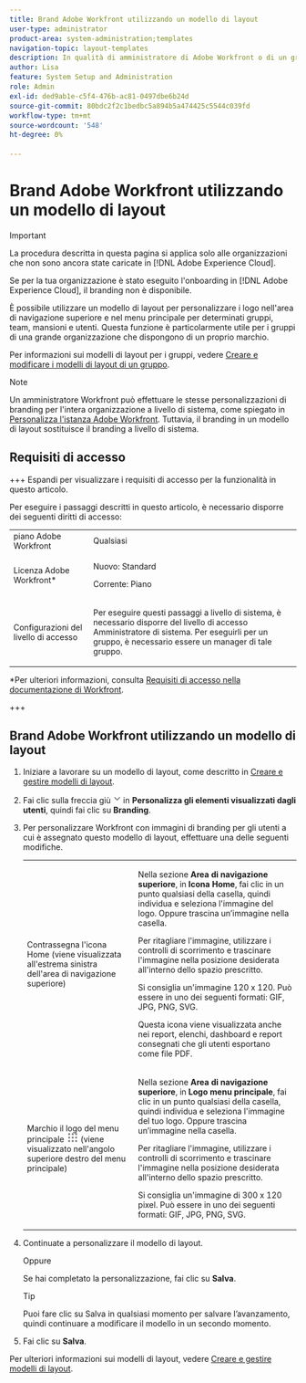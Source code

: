 ```yaml
---
title: Brand Adobe Workfront utilizzando un modello di layout
user-type: administrator
product-area: system-administration;templates
navigation-topic: layout-templates
description: In qualità di amministratore di Adobe Workfront o di un gruppo, puoi utilizzare un modello di layout per personalizzare i loghi nell’area di navigazione superiore e nel menu principale per determinati gruppi, team, mansioni e utenti. Questa funzione è particolarmente utile per i gruppi di una grande organizzazione che dispongono di un proprio marchio.
author: Lisa
feature: System Setup and Administration
role: Admin
exl-id: ded9ab1e-c5f4-476b-ac81-0497dbe6b24d
source-git-commit: 80bdc2f2c1bedbc5a894b5a474425c5544c039fd
workflow-type: tm+mt
source-wordcount: '548'
ht-degree: 0%

---
```


# Brand Adobe Workfront utilizzando un modello di layout

<!--Audited: 09/2024-->

>[!IMPORTANT]
>
>La procedura descritta in questa pagina si applica solo alle organizzazioni che non sono ancora state caricate in [!DNL Adobe Experience Cloud].
>
> Se per la tua organizzazione è stato eseguito l&#39;onboarding in [!DNL Adobe Experience Cloud], il branding non è disponibile.

È possibile utilizzare un modello di layout per personalizzare i logo nell&#39;area di navigazione superiore e nel menu principale per determinati gruppi, team, mansioni e utenti. Questa funzione è particolarmente utile per i gruppi di una grande organizzazione che dispongono di un proprio marchio.

Per informazioni sui modelli di layout per i gruppi, vedere [Creare e modificare i modelli di layout di un gruppo](../../../administration-and-setup/manage-groups/work-with-group-objects/create-and-modify-a-groups-layout-templates.md).

>[!NOTE]
>
>Un amministratore Workfront può effettuare le stesse personalizzazioni di branding per l&#39;intera organizzazione a livello di sistema, come spiegato in [Personalizza l&#39;istanza Adobe Workfront](../../../administration-and-setup/customize-workfront/brand-workfront/brand-your-workfront-instance.md). Tuttavia, il branding in un modello di layout sostituisce il branding a livello di sistema.
><!--
>Maybe add a section about deleting these 2 settings to revert to default branding?
>-->

## Requisiti di accesso

+++ Espandi per visualizzare i requisiti di accesso per la funzionalità in questo articolo.

Per eseguire i passaggi descritti in questo articolo, è necessario disporre dei seguenti diritti di accesso:

<table style="table-layout:auto"> 
 <col> 
 <col> 
 <tbody> 
  <tr> 
   <td role="rowheader">piano Adobe Workfront</td> 
   <td>Qualsiasi</td> 
  </tr> 
  <tr> 
   <td role="rowheader">Licenza Adobe Workfront*</td> 
   <td><p>Nuovo: Standard</p>
  <p> Corrente: Piano</p>
   </td> 
  </tr> 
  <tr> 
   <td role="rowheader">Configurazioni del livello di accesso</td> 
   <td> <p>Per eseguire questi passaggi a livello di sistema, è necessario disporre del livello di accesso Amministratore di sistema.
Per eseguirli per un gruppo, è necessario essere un manager di tale gruppo.</p> </td> 
  </tr> 
 </tbody> 
</table>

*Per ulteriori informazioni, consulta [Requisiti di accesso nella documentazione di Workfront](/help/quicksilver/administration-and-setup/add-users/access-levels-and-object-permissions/access-level-requirements-in-documentation.md).

+++

## Brand Adobe Workfront utilizzando un modello di layout

1. Iniziare a lavorare su un modello di layout, come descritto in [Creare e gestire modelli di layout](../../../administration-and-setup/customize-workfront/use-layout-templates/create-and-manage-layout-templates.md).
1. Fai clic sulla freccia giù ![freccia giù](assets/dropdown-arrow.png) in **Personalizza gli elementi visualizzati dagli utenti**, quindi fai clic su **Branding**.
1. Per personalizzare Workfront con immagini di branding per gli utenti a cui è assegnato questo modello di layout, effettuare una delle seguenti modifiche.

   <table style="table-layout:auto"> 
    <col> 
    <col> 
    <tbody> 
     <tr> 
      <td role="rowheader"> <p>Contrassegna l'icona Home <span style="font-weight: normal;"> (viene visualizzata all'estrema sinistra dell'area di navigazione superiore)</span></p> </td> 
      <td> <p>Nella sezione <strong>Area di navigazione superiore</strong>, in <strong>Icona Home</strong>, fai clic in un punto qualsiasi della casella, quindi individua e seleziona l'immagine del logo. Oppure trascina un’immagine nella casella.</p> <p>Per ritagliare l'immagine, utilizzare i controlli di scorrimento e trascinare l'immagine nella posizione desiderata all'interno dello spazio prescritto.</p> <p>Si consiglia un'immagine 120 x 120. Può essere in uno dei seguenti formati: GIF, JPG, PNG, SVG.</p> <p>Questa icona viene visualizzata anche nei report, elenchi, dashboard e report consegnati che gli utenti esportano come file PDF.</p> </td> 
     </tr> 
     <tr> 
      <td role="rowheader"> <p>Marchio il logo del menu principale <img src="assets/main-menu-icon.png"> <span style="font-weight: normal;">(viene visualizzato nell'angolo superiore destro del menu principale)</span></p> </td> 
      <td> <p> <p> <p>Nella sezione <strong>Area di navigazione superiore</strong>, in <strong>Logo menu principale</strong>, fai clic in un punto qualsiasi della casella, quindi individua e seleziona l'immagine del tuo logo. Oppure trascina un’immagine nella casella.</p> <p>Per ritagliare l'immagine, utilizzare i controlli di scorrimento e trascinare l'immagine nella posizione desiderata all'interno dello spazio prescritto.</p> <p>Si consiglia un'immagine di 300 x 120 pixel. Può essere in uno dei seguenti formati: GIF, JPG, PNG, SVG.</p> </p> </p> </td> 
     </tr> 
    </tbody> 
   </table>

1. Continuate a personalizzare il modello di layout.

   Oppure

   Se hai completato la personalizzazione, fai clic su **Salva**.

   >[!TIP]
   >
   >Puoi fare clic su Salva in qualsiasi momento per salvare l’avanzamento, quindi continuare a modificare il modello in un secondo momento.

1. Fai clic su **Salva**.

Per ulteriori informazioni sui modelli di layout, vedere [Creare e gestire modelli di layout](../../../administration-and-setup/customize-workfront/use-layout-templates/create-and-manage-layout-templates.md).
